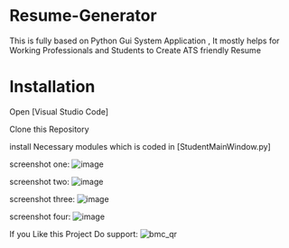 # Resume-Generator
This is fully based on Python Gui System Application , It mostly helps for Working Professionals and Students to Create  ATS friendly Resume

# Installation
Open [Visual Studio Code] 

Clone this Repository

install Necessary modules which is coded in [StudentMainWindow.py]




screenshot one:
![image](https://github.com/JAGADEESHWARAN20/Resume-Generator/assets/66456490/cc20e641-8a43-4294-a06a-e3bc883b3677)


screenshot two:
![image](https://github.com/JAGADEESHWARAN20/Resume-Generator/assets/66456490/c20699c6-f3d6-4823-8e08-2cb4ec6a6312)


screenshot three:
![image](https://github.com/JAGADEESHWARAN20/Resume-Generator/assets/66456490/0baf64e5-d231-474c-9800-837cc6c29e0e)


screenshot four:
![image](https://github.com/JAGADEESHWARAN20/Resume-Generator/assets/66456490/21866bb5-c848-4793-9177-117fca32f8ad)



If you Like this Project Do support:
![bmc_qr](https://github.com/JAGADEESHWARAN20/Resume-Generator/assets/66456490/2892bc49-f767-456f-87bc-ad28015793d1)
